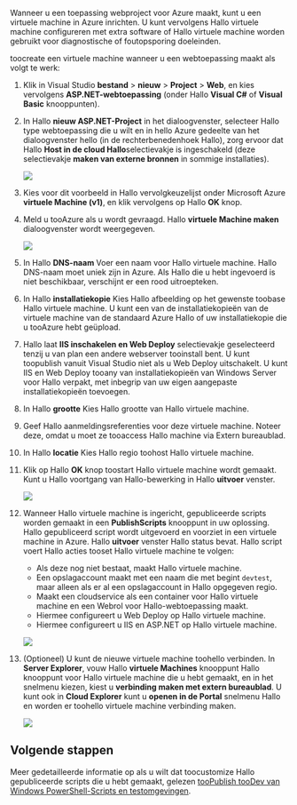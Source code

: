 

Wanneer u een toepassing webproject voor Azure maakt, kunt u een virtuele machine in Azure inrichten. U kunt vervolgens Hallo virtuele machine configureren met extra software of Hallo virtuele machine worden gebruikt voor diagnostische of foutopsporing doeleinden.

toocreate een virtuele machine wanneer u een webtoepassing maakt als volgt te werk:

1. Klik in Visual Studio **bestand** > **nieuw** > **Project** > **Web**, en kies vervolgens **ASP.NET-webtoepassing** (onder Hallo **Visual C#** of **Visual Basic** knooppunten).
2. In Hallo **nieuw ASP.NET-Project** in het dialoogvenster, selecteer Hallo type webtoepassing die u wilt en in hello Azure gedeelte van het dialoogvenster hello (in de rechterbenedenhoek Hallo), zorg ervoor dat Hallo **Host in de cloud Hallo**selectievakje is ingeschakeld (deze selectievakje **maken van externe bronnen** in sommige installaties).
   
    ![][0]
3. Kies voor dit voorbeeld in Hallo vervolgkeuzelijst onder Microsoft Azure **virtuele Machine (v1)**, en klik vervolgens op Hallo **OK** knop.
4. Meld u tooAzure als u wordt gevraagd. Hallo **virtuele Machine maken** dialoogvenster wordt weergegeven.
   
    ![][2]
5. In Hallo **DNS-naam** Voer een naam voor Hallo virtuele machine. Hallo DNS-naam moet uniek zijn in Azure. Als Hallo die u hebt ingevoerd is niet beschikbaar, verschijnt er een rood uitroepteken.
6. In Hallo **installatiekopie** Kies Hallo afbeelding op het gewenste toobase Hallo virtuele machine. U kunt een van de installatiekopieën van de virtuele machine van de standaard Azure Hallo of uw installatiekopie die u tooAzure hebt geüpload.
7. Hallo laat **IIS inschakelen en Web Deploy** selectievakje geselecteerd tenzij u van plan een andere webserver tooinstall bent. U kunt toopublish vanuit Visual Studio niet als u Web Deploy uitschakelt. U kunt IIS en Web Deploy tooany van installatiekopieën van Windows Server voor Hallo verpakt, met inbegrip van uw eigen aangepaste installatiekopieën toevoegen.
8. In Hallo **grootte** Kies Hallo grootte van Hallo virtuele machine.
9. Geef Hallo aanmeldingsreferenties voor deze virtuele machine. Noteer deze, omdat u moet ze tooaccess Hallo machine via Extern bureaublad.
10. In Hallo **locatie** Kies Hallo regio toohost Hallo virtuele machine.
11. Klik op Hallo **OK** knop toostart Hallo virtuele machine wordt gemaakt. Kunt u Hallo voortgang van Hallo-bewerking in Hallo **uitvoer** venster.
    
    ![][3]
12. Wanneer Hallo virtuele machine is ingericht, gepubliceerde scripts worden gemaakt in een **PublishScripts** knooppunt in uw oplossing. Hallo gepubliceerd script wordt uitgevoerd en voorziet in een virtuele machine in Azure. Hallo **uitvoer** venster Hallo status bevat. Hallo script voert Hallo acties tooset Hallo virtuele machine te volgen:
    
    * Als deze nog niet bestaat, maakt Hallo virtuele machine.
    * Een opslagaccount maakt met een naam die met begint `devtest`, maar alleen als er al een opslagaccount in Hallo opgegeven regio.
    * Maakt een cloudservice als een container voor Hallo virtuele machine en een Webrol voor Hallo-webtoepassing maakt.
    * Hiermee configureert u Web Deploy op Hallo virtuele machine.
    * Hiermee configureert u IIS en ASP.NET op Hallo virtuele machine.
    
    ![][4]
13. (Optioneel) U kunt de nieuwe virtuele machine toohello verbinden. In **Server Explorer**, vouw Hallo **virtuele Machines** knooppunt Hallo knooppunt voor Hallo virtuele machine die u hebt gemaakt, en in het snelmenu kiezen, kiest u **verbinding maken met extern bureaublad**. U kunt ook in **Cloud Explorer** kunt u **openen in de Portal** snelmenu Hallo en worden er toohello virtuele machine verbinding maken.
    
    ![][5]

## <a name="next-steps"></a>Volgende stappen
Meer gedetailleerde informatie op als u wilt dat toocustomize Hallo gepubliceerde scripts die u hebt gemaakt, gelezen [tooPublish tooDev van Windows PowerShell-Scripts en testomgevingen](http://msdn.microsoft.com/library/dn642480.aspx).

[0]: ./media/virtual-machines-common-classic-web-app-visual-studio/CreateVM_NewProject.PNG
[1]: ./media/dotnet-visual-studio-create-virtual-machine/CreateVM_SignIn.PNG
[2]: ./media/virtual-machines-common-classic-web-app-visual-studio/CreateVM_CreateVM.PNG
[3]: ./media/virtual-machines-common-classic-web-app-visual-studio/CreateVM_Provisioning.png
[4]: ./media/virtual-machines-common-classic-web-app-visual-studio/CreateVM_SolutionExplorer.png
[5]: ./media/virtual-machines-common-classic-web-app-visual-studio/VS_Create_VM_Connect.png
